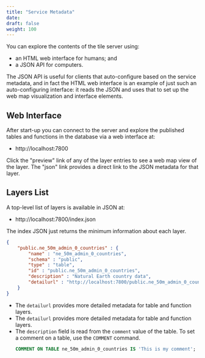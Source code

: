 ```yaml
---
title: "Service Metadata"
date:
draft: false
weight: 100
---
```


You can explore the contents of the tile server using:

* an HTML web interface for humans; and
* a JSON API for computers.

The JSON API is useful for clients that auto-configure based on the service metadata, and in fact the HTML web interface is an example of just such an auto-configuring interface: it reads the JSON and uses that to set up the web map visualization and interface elements.

## Web Interface

After start-up you can connect to the server and explore the published tables and functions in the database via a web interface at:

* http://localhost:7800

Click the "preview" link of any of the layer entries to see a web map view of the layer. The "json" link provides a direct link to the JSON metadata for that layer.

## Layers List

A top-level list of layers is available in JSON at:

* http://localhost:7800/index.json

The index JSON just returns the minimum information about each layer.
```json
{
    "public.ne_50m_admin_0_countries" : {
        "name" : "ne_50m_admin_0_countries",
        "schema" : "public",
        "type" : "table",
        "id" : "public.ne_50m_admin_0_countries",
        "description" : "Natural Earth country data",
        "detailurl" : "http://localhost:7800/public.ne_50m_admin_0_countries.json"
    }
}
```
* The `detailurl` provides more detailed metadata for table and function layers.
* The `detailurl` provides more detailed metadata for table and function layers.
* The `description` field is read from the `comment` value of the table. To set a comment on a table, use the `COMMENT` command.
    ```sql
    COMMENT ON TABLE ne_50m_admin_0_countries IS 'This is my comment';
    ```

